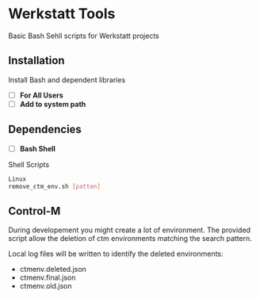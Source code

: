 # Werkstatt Tools
Basic Bash Sehll scripts for Werkstatt projects

## Installation
Install Bash and dependent libraries
- [ ] **For All Users**
- [ ] **Add to system path**

## Dependencies
- [ ] **Bash Shell**


Shell Scripts
```bash
Linux
remove_ctm_env.sh [patten]
```

## Control-M
During developement you might create a lot of environment. The provided script allow the deletion of ctm environments matching the search pattern.

Local log files will be written to identify the deleted environments:
- ctmenv.deleted.json
- ctmenv.final.json
- ctmenv.old.json

